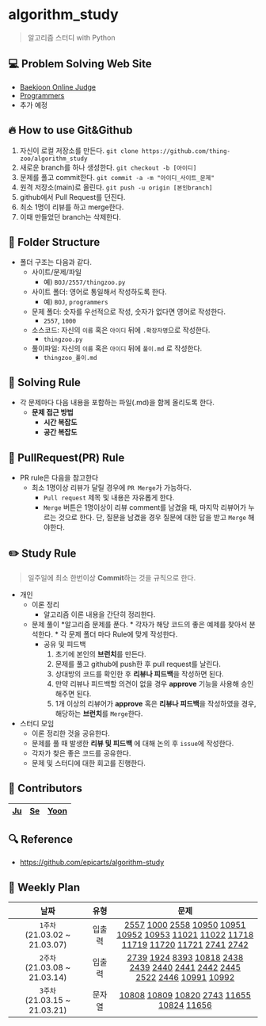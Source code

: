 # algorithm_study

> 알고리즘 스터디 with Python

## :computer: Problem Solving Web Site

* [Baekjoon Online Judge](https://www.acmicpc.net/)
* [Programmers](https://programmers.co.kr/learn/challenges)
* 추가 예정

## :fire: How to use Git&Github

1. 자신이 로컬 저장소를 만든다.
```git clone https://github.com/thing-zoo/algorithm_study```
2. 새로운 branch를 하나 생성한다.
```git checkout -b [아이디]```
3. 문제를 풀고 commit한다.
```git commit -a -m "아이디_사이트_문제"```
4. 원격 저장소(main)로 올린다.
```git push -u origin [본인branch]```
5. github에서 Pull Request를 던진다.
6. 최소 1명이 리뷰를 하고 merge한다.
7. 이때 만들었던 branch는 삭제한다.

## :open_file_folder: Folder Structure

* 폴더 구조는 다음과 같다.
  * 사이트/문제/파일
    * 예) ```BOJ/2557/thingzoo.py```
  * 사이트 폴더: 영어로 통일해서 작성하도록 한다.
    * 예) ```BOJ```, ```programmers```
  * 문제 폴더: 숫자를 우선적으로 작성, 숫자가 없다면 영어로 작성한다.
    * ```2557```, ```1000```
  * 소스코드: 자신의 ```이름``` 혹은 ```아이디``` 뒤에 ```.확장자명```으로 작성한다.
    * ```thingzoo.py```
  * 풀이파일: 자신의 ```이름``` 혹은 ```아이디``` 뒤에 ```풀이.md``` 로 작성한다.
    * ```thingzoo_풀이.md```

## :star2: Solving Rule

* 각 문제마다 다음 내용을 포함하는 파일(.md)을 함께 올리도록 한다.
  * **문제 접근 방법**
    * **시간 복잡도**
    * **공간 복잡도**

## :speech_balloon: PullRequest(PR) Rule

* PR rule은 다음을 참고한다
  * 최소 1명이상 리뷰가 달릴 경우에 ```PR Merge```가 가능하다.
    * ```Pull request``` 제목 및 내용은 자유롭게 한다.
    * ```Merge``` 버튼은 1명이상이 리뷰 comment를 남겼을 때, 마지막 리뷰어가 누르는 것으로 한다. 단, 질문을 남겼을 경우 질문에 대한 답을 받고 ```Merge``` 해야한다.

## :pencil2: Study Rule

> 일주일에 최소 한번이상 **Commit**하는 것을 규칙으로 한다.

* 개인
  * 이론 정리
    * 알고리즘 이론 내용을 간단히 정리한다.
  * 문제 풀이
        *알고리즘 문제를 푼다.
        * 각자가 해당 코드의 좋은 예제를 찾아서 분석한다.
        * 각 문제 폴더 마다 Rule에 맞게 작성한다.
    * 공유 및 피드백
        1. 초기에 본인의 **브런치**를 만든다.
        2. 문제를 풀고 github에 push한 후 pull request를 날린다.
        3. 상대방의 코드를 확인한 후 **리뷰나 피드백**을 작성하면 된다.
        4. 만약 리뷰나 피드백할 의견이 없을 경우 **approve** 기능을 사용해 승인해주면 된다.
        5. 1개 이상의 리뷰어가 **approve** 혹은 **리뷰나 피드백**을 작성하였을 경우, 해당하는 **브런치**를 ```Merge```한다.
* 스터디 모임
  * 이론 정리한 것을 공유한다.
  * 문제를 풀 때 발생한 **리뷰 및 피드백** 에 대해 논의 후 ```issue```에 작성한다.
  * 각자가 찾은 좋은 코드를 공유한다.
  * 문제 및 스터디에 대한 회고를 진행한다.

## :rainbow: Contributors

[Ju](https://github.com/thing-zoo)  | [Se](https://github.com/)  | [Yoon](https://github.com/)
--|--|--

## :mag: Reference

* <https://github.com/epicarts/algorithm-study>

## :calendar: Weekly Plan

날짜|유형|문제
:---:|:---:|:---:
```1주차```<br>(21.03.02 ~ 21.03.07)| 입출력 | [2557](https://www.acmicpc.net/problem/2557) [1000](https://www.acmicpc.net/problem/1000) [2558](https://www.acmicpc.net/problem/2558) [10950](https://www.acmicpc.net/problem/10950) [10951](https://www.acmicpc.net/problem/10951)<br> [10952](https://www.acmicpc.net/problem/10952) [10953](https://www.acmicpc.net/problem/10953) [11021](https://www.acmicpc.net/problem/11021) [11022](https://www.acmicpc.net/problem/11022) [11718](https://www.acmicpc.net/problem/11718)<br> [11719](https://www.acmicpc.net/problem/11719) [11720](https://www.acmicpc.net/problem/11720) [11721](https://www.acmicpc.net/problem/11721) [2741](https://www.acmicpc.net/problem/2741) [2742](https://www.acmicpc.net/problem/2742)
```2주차```<br>(21.03.08 ~ 21.03.14)| 입출력 | [2739](https://www.acmicpc.net/problem/2739) [1924](https://www.acmicpc.net/problem/1924) [8393](https://www.acmicpc.net/problem/8393) [10818](https://www.acmicpc.net/problem/10818) [2438](https://www.acmicpc.net/problem/2438)<br> [2439](https://www.acmicpc.net/problem/2439) [2440](https://www.acmicpc.net/problem/2440) [2441](https://www.acmicpc.net/problem/2441) [2442](https://www.acmicpc.net/problem/2442) [2445](https://www.acmicpc.net/problem/2445)<br> [2522](https://www.acmicpc.net/problem/2522) [2446](https://www.acmicpc.net/problem/2446) [10991](https://www.acmicpc.net/problem/10991) [10992](https://www.acmicpc.net/problem/10992)
```3주차```<br>(21.03.15 ~ 21.03.21)| 문자열 | [10808](https://www.acmicpc.net/problem/10808) [10809](https://www.acmicpc.net/problem/10809) [10820](https://www.acmicpc.net/problem/10820) [2743](https://www.acmicpc.net/problem/2743) [11655](https://www.acmicpc.net/problem/11655) [10824](https://www.acmicpc.net/problem/10824) [11656](https://www.acmicpc.net/problem/11656)

